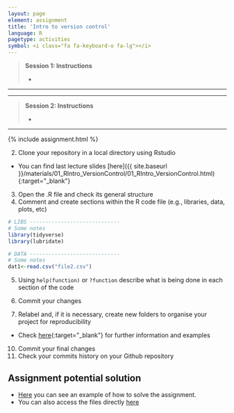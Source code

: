 ```yaml
---
layout: page
element: assignment
title: 'Intro to version control'
language: R
pagetype: activities
symbol: <i class="fa fa-keyboard-o fa-lg"></i>
---
```


> **Session 1: Instructions**
>
> -
>

---
---

> **Session 2: Instructions**
>
> -

---

{% include assignment.html %}

2. Clone your repository in a local directory using Rstudio
  - You can find last lecture slides [here]({{ site.baseurl }}/materials/01_RIntro_VersionControl/01_RIntro_VersionControl.html){:target="_blank"}
3. Open the .R file and check its general structure
4. Comment and create sections within the R code file (e.g., libraries, data, plots, etc)

```r
# LIBS -----------------------------
# Some notes
library(tidyverse)
library(lubridate)

# DATA -----------------------------
# Some notes
dat1<-read.csv("file2.csv")
```

5. Using ``help(function)`` or ``?function`` describe what is being done in each section of the code

6. Commit your changes

9. Relabel and, if it is necessary, create new folders to organise your project for reproducibility
  * Check [here](http://www.datacarpentry.org/semester-biology/materials/project-structure/){:target="_blank"} for further information and examples
10. Commit your final changes
11. Check your commits history on your Github repository


## Assignment potential solution

* [Here](https://github.com/GlobalEcologyBiogeography/projects-structure-susyelo.git) you can see an example of how to solve the assignment.
* You can also access the files directly [here](../../solutions/Week2_solution/)
